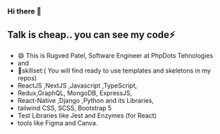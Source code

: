 ### Hi there 👋
## Talk is cheap.. you can see my code⚡
- 😄 This is Rugved Patel, Software Engineer at PhpDots Tehnologies
- and 
- 🔭skillset:( You will find ready to use templates and skeletons in my repos)
-  ReactJS ,NextJS ,Javascript ,TypeScript,
-  Redux,GraphQL, MongoDB, ExpressJS, 
-  React-Native ,Django ,Python and its Libraries, 
-  tailwind CSS, SCSS, Bootstrap 5
-  Test Libraries like Jest and Enzymes (for React)
-  tools like Figma and Canva.
